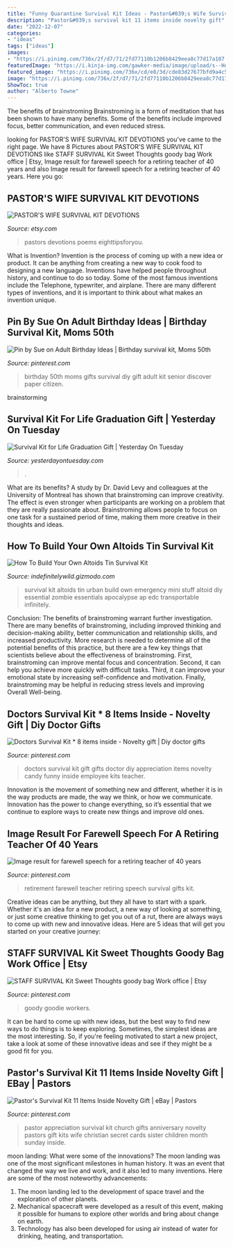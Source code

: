 ```yaml
---
title: "Funny Quarantine Survival Kit Ideas - Pastor&#039;s Wife Survival Kit Devotions"
description: "Pastor&#039;s survival kit 11 items inside novelty gift"
date: "2022-12-07"
categories:
- "ideas"
tags: ["ideas"]
images:
- "https://i.pinimg.com/736x/2f/d7/71/2fd77110b1206b8429eea8c77d17a107.jpg"
featuredImage: "https://i.kinja-img.com/gawker-media/image/upload/s--Hoke-9N0--/c_scale,fl_progressive,q_80,w_800/yptiypstlnppvdelaagy.jpg"
featured_image: "https://i.pinimg.com/736x/cd/e8/3d/cde83d27677bfd9a4c5ab02d1b79b798--doctors-survival-kit-survival-kits.jpg"
image: "https://i.pinimg.com/736x/2f/d7/71/2fd77110b1206b8429eea8c77d17a107.jpg"
ShowToc: true
author: "Alberto Towne"
---
```



The benefits of brainstroming
Brainstroming is a form of meditation that has been shown to have many benefits. Some of the benefits include improved focus, better communication, and even reduced stress.

	

		
looking for PASTOR&#039;S WIFE SURVIVAL KIT DEVOTIONS you've came to the right page. We have 8 Pictures about PASTOR&#039;S WIFE SURVIVAL KIT DEVOTIONS like STAFF SURVIVAL Kit Sweet Thoughts goody bag Work office | Etsy, Image result for farewell speech for a retiring teacher of 40 years and also Image result for farewell speech for a retiring teacher of 40 years. Here you go:
		
    
## PASTOR&#039;S WIFE SURVIVAL KIT DEVOTIONS

<img loading=lazy src="https://img1.etsystatic.com/000/0/5636489/il_570xN.102560785.jpg" onerror="this.onerror=null;this.src='https://tse2.mm.bing.net/th?id=OIP.sSPNl3EBQve-cg_xkj3KUAHaKp&amp;pid=15.1';" alt="PASTOR&#039;S WIFE SURVIVAL KIT DEVOTIONS">

_Source: etsy.com_

>pastors devotions poems eighttipsforyou. 

	

What is Invention?
Invention is the process of coming up with a new idea or product. It can be anything from creating a new way to cook food to designing a new language. Inventions have helped people throughout history, and continue to do so today. Some of the most famous inventions include the Telephone, typewriter, and airplane. There are many different types of inventions, and it is important to think about what makes an invention unique.

    
## Pin By Sue On Adult Birthday Ideas | Birthday Survival Kit, Moms 50th

<img loading=lazy src="https://i.pinimg.com/originals/f5/7d/2c/f57d2cae0ab48eace66b76cd9b8a9a63.jpg" onerror="this.onerror=null;this.src='https://tse1.mm.bing.net/th?id=OIP.84sSsgnb8maCUctWoRurRQHaJ4&amp;pid=15.1';" alt="Pin by Sue on Adult Birthday Ideas | Birthday survival kit, Moms 50th">

_Source: pinterest.com_

>birthday 50th moms gifts survival diy gift adult kit senior discover paper citizen. 

	
 brainstorming

    
## Survival Kit For Life Graduation Gift | Yesterday On Tuesday

<img loading=lazy src="http://yesterdayontuesday.com/wp-content/uploads/2017/06/Fun-Grad-Gift-Survival-Kit-for-Life-698x997.jpg" onerror="this.onerror=null;this.src='https://tse3.mm.bing.net/th?id=OIP.hN69q3n_ZhmkZFjfbAhZZQHaKl&amp;pid=15.1';" alt="Survival Kit for Life Graduation Gift | Yesterday On Tuesday">

_Source: yesterdayontuesday.com_

>. 

	

What are its benefits?
A study by Dr. David Levy and colleagues at the University of Montreal has shown that brainstroming can improve creativity. The effect is even stronger when participants are working on a problem that they are really passionate about. Brainstroming allows people to focus on one task for a sustained period of time, making them more creative in their thoughts and ideas.

    
## How To Build Your Own Altoids Tin Survival Kit

<img loading=lazy src="https://i.kinja-img.com/gawker-media/image/upload/s--Hoke-9N0--/c_scale,fl_progressive,q_80,w_800/yptiypstlnppvdelaagy.jpg" onerror="this.onerror=null;this.src='https://tse4.mm.bing.net/th?id=OIP.ce2Q-aDTVlHuA08IV6eGxQHaEK&amp;pid=15.1';" alt="How To Build Your Own Altoids Tin Survival Kit">

_Source: indefinitelywild.gizmodo.com_

>survival kit altoids tin urban build own emergency mini stuff altoid diy essential zombie essentials apocalypse ap edc transportable infinitely. 

	

Conclusion: The benefits of brainstroming warrant further investigation.
There are many benefits of brainstroming, including improved thinking and decision-making ability, better communication and relationship skills, and increased productivity. More research is needed to determine all of the potential benefits of this practice, but there are a few key things that scientists believe about the effectiveness of brainstroming. First, brainstroming can improve mental focus and concentration. Second, it can help you achieve more quickly with difficult tasks. Third, it can improve your emotional state by increasing self-confidence and motivation. Finally, brainstroming may be helpful in reducing stress levels and improving Overall Well-being.

    
## Doctors Survival Kit * 8 Items Inside - Novelty Gift | Diy Doctor Gifts

<img loading=lazy src="https://i.pinimg.com/736x/cd/e8/3d/cde83d27677bfd9a4c5ab02d1b79b798--doctors-survival-kit-survival-kits.jpg" onerror="this.onerror=null;this.src='https://tse2.mm.bing.net/th?id=OIP.qAZFDTyRKfaIMhJBUOpLoQHaLz&amp;pid=15.1';" alt="Doctors Survival Kit * 8 items inside - Novelty gift | Diy doctor gifts">

_Source: pinterest.com_

>doctors survival kit gift gifts doctor diy appreciation items novelty candy funny inside employee kits teacher. 

	

Innovation is the movement of something new and different, whether it is in the way products are made, the way we think, or how we communicate. Innovation has the power to change everything, so it’s essential that we continue to explore ways to create new things and improve old ones.

    
## Image Result For Farewell Speech For A Retiring Teacher Of 40 Years

<img loading=lazy src="https://i.pinimg.com/736x/2f/d7/71/2fd77110b1206b8429eea8c77d17a107.jpg" onerror="this.onerror=null;this.src='https://tse4.mm.bing.net/th?id=OIP.CFL7ZpZbGAbKV66Dis8KhwHaKW&amp;pid=15.1';" alt="Image result for farewell speech for a retiring teacher of 40 years">

_Source: pinterest.com_

>retirement farewell teacher retiring speech survival gifts kit. 

	

Creative ideas can be anything, but they all have to start with a spark. Whether it's an idea for a new product, a new way of looking at something, or just some creative thinking to get you out of a rut, there are always ways to come up with new and innovative ideas. Here are 5 ideas that will get you started on your creative journey: 

    
## STAFF SURVIVAL Kit Sweet Thoughts Goody Bag Work Office | Etsy

<img loading=lazy src="https://i.pinimg.com/736x/89/58/1e/89581e45aef18841fb85f8faef320475.jpg" onerror="this.onerror=null;this.src='https://tse2.mm.bing.net/th?id=OIP.8cZwdzUihx-k4xIbcTucPwHaJ3&amp;pid=15.1';" alt="STAFF SURVIVAL Kit Sweet Thoughts goody bag Work office | Etsy">

_Source: pinterest.com_

>goody goodie workers. 

	

It can be hard to come up with new ideas, but the best way to find new ways to do things is to keep exploring. Sometimes, the simplest ideas are the most interesting. So, if you're feeling motivated to start a new project, take a look at some of these innovative ideas and see if they might be a good fit for you.

    
## Pastor&#039;s Survival Kit 11 Items Inside Novelty Gift | EBay | Pastors

<img loading=lazy src="https://i.pinimg.com/originals/55/c7/d8/55c7d8a329979e25467a785df0bd4620.jpg" onerror="this.onerror=null;this.src='https://tse3.mm.bing.net/th?id=OIP.-YXCCoHiq2TX45r5fTE_8AHaJ4&amp;pid=15.1';" alt="Pastor&#039;s Survival Kit 11 Items Inside Novelty Gift | eBay | Pastors">

_Source: pinterest.com_

>pastor appreciation survival kit church gifts anniversary novelty pastors gift kits wife christian secret cards sister children month sunday inside. 

	

moon landing: What were some of the innovations?
The moon landing was one of the most significant milestones in human history. It was an event that changed the way we live and work, and it also led to many inventions. Here are some of the most noteworthy advancements: 
1) The moon landing led to the development of space travel and the exploration of other planets. 
2) Mechanical spacecraft were developed as a result of this event, making it possible for humans to explore other worlds and bring about change on earth. 
3) Technology has also been developed for using air instead of water for drinking, heating, and transportation.


